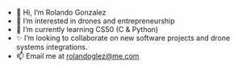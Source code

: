 - 👋 Hi, I’m Rolando Gonzalez
- 👀 I’m interested in drones and entrepreneurship
- 🌱 I’m currently learning CS50 (C & Python)
- ✨ I’m looking to collaborate on new software projects and drone systems integrations.
- 📫 Email me at rolandoglez@me.com

<!---
rolandoglez/rolandoglez is a ✨ special ✨ repository because its `README.md` (this file) appears on your GitHub profile.
You can click the Preview link to take a look at your changes.
--->
